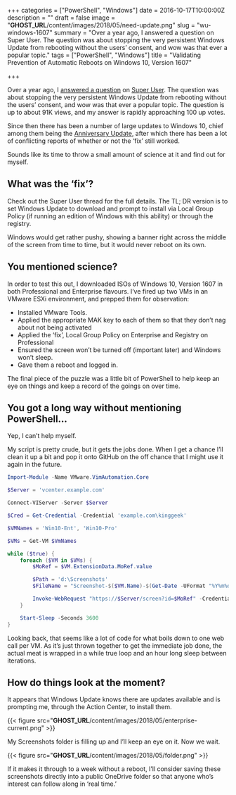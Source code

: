 +++
categories = ["PowerShell", "Windows"]
date = 2016-10-17T10:00:00Z
description = ""
draft = false
image = "__GHOST_URL__/content/images/2018/05/need-update.png"
slug = "wu-windows-1607"
summary = "Over a year ago, I answered a question on Super User. The question was about stopping the very persistent Windows Update from rebooting without the users’ consent, and wow was that ever a popular topic."
tags = ["PowerShell", "Windows"]
title = "Validating Prevention of Automatic Reboots on Windows 10, Version 1607"

+++


Over a year ago, I [answered a question](https://superuser.com/questions/957267/how-to-disable-automatic-reboots-in-windows-10) on [Super User](https://superuser.com/). The question was about stopping the very persistent Windows Update from rebooting without the users’ consent, and wow was that ever a popular topic. The question is up to about 91K views, and my answer is rapidly approaching 100 up votes.

Since then there has been a number of large updates to Windows 10, chief among them being the [Anniversary Update](https://blogs.windows.com/windowsexperience/2016/08/02/new-video-series-this-week-on-windows-highlights-windows-10-anniversary-update/#DQMex8PHh4jPJDqd.97), after which there has been a lot of conflicting reports of whether or not the ‘fix’ still worked.

Sounds like its time to throw a small amount of science at it and find out for myself.

## **What was the ‘fix’?**

Check out the Super User thread for the full details. The TL; DR version is to set Windows Update to download and prompt to install via Local Group Policy (if running an edition of Windows with this ability) or through the registry.

Windows would get rather pushy, showing a banner right across the middle of the screen from time to time, but it would never reboot on its own.

## **You mentioned science?**

In order to test this out, I downloaded ISOs of Windows 10, Version 1607 in both Professional and Enterprise flavours. I’ve fired up two VMs in an VMware ESXi environment, and prepped them for observation:

* Installed VMware Tools.
* Applied the appropriate MAK key to each of them so that they don’t nag about not being activated
* Applied the ‘fix’, Local Group Policy on Enterprise and Registry on Professional
* Ensured the screen won’t be turned off (important later) and Windows won’t sleep.
* Gave them a reboot and logged in.

The final piece of the puzzle was a little bit of PowerShell to help keep an eye on things and keep a record of the goings on over time.

## **You got a long way without mentioning PowerShell…**

Yep, I can’t help myself.

My script is pretty crude, but it gets the jobs done. When I get a chance I’ll clean it up a bit and pop it onto GitHub on the off chance that I might use it again in the future.

```powershell
Import-Module -Name VMware.VimAutomation.Core

$Server = 'vcenter.example.com'

Connect-VIServer -Server $Server

$Cred = Get-Credential -Credential 'example.com\kinggeek'

$VMNames = 'Win10-Ent', 'Win10-Pro'

$VMs = Get-VM $VmNames

while ($true) {
    foreach ($VM in $VMs) {
        $MoRef = $VM.ExtensionData.MoRef.value

        $Path = 'd:\Screenshots'
        $FileName = "Screenshot-$($VM.Name)-$(Get-Date -UFormat "%Y%m%d%H%M").png"

        Invoke-WebRequest "https://$Server/screen?id=$MoRef" -Credential $Cred -OutFile "$Path\$FileName"
    }

    Start-Sleep -Seconds 3600
}

```

Looking back, that seems like a lot of code for what boils down to one web call per VM. As it’s just thrown together to get the immediate job done, the actual meat is wrapped in a while true loop and an hour long sleep between iterations.

## **How do things look at the moment?**

It appears that Windows Update knows there are updates available and is prompting me, through the Action Center, to install them.

{{< figure src="__GHOST_URL__/content/images/2018/05/enterprise-current.png" >}}

My Screenshots folder is filling up and I’ll keep an eye on it. Now we wait.

{{< figure src="__GHOST_URL__/content/images/2018/05/folder.png" >}}

If it makes it through to a week without a reboot, I’ll consider saving these screenshots directly into a public OneDrive folder so that anyone who’s interest can follow along in ‘real time.’

